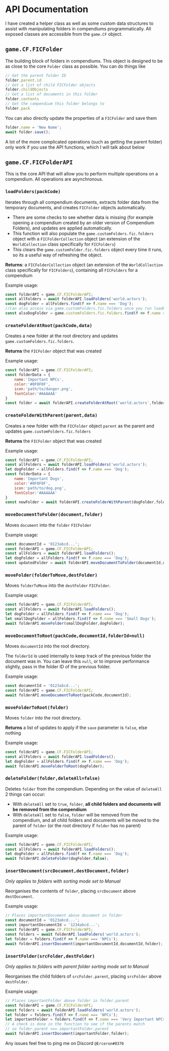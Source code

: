 # API Documentation
I have created a helper class as well as some custom data structures to assist with manipulating folders in compendiums programmatically.
All exposed classes are accessible from the `game.CF` object.

## `game.CF.FICFolder`
The building block of folders in compendiums. This object is designed to be as close to the core `Folder` class as possible. You can do things like 
```js
// Get the parent folder ID
folder.parent.id
// Get a list of child FICFolder objects
folder.childObjects
// Get a list of documents in this folder
folder.contents
// Get the compendium this folder belongs to
folder.pack
```
You can also directly update the properties of a `FICFolder` and save them
```js
folder.name = 'New Name';
await folder.save();
```
A lot of the more complicated operations (such as getting the parent folder) only work if you use the API functions, which I will talk about below

## `game.CF.FICFolderAPI`
This is the core API that will allow you to perform multiple operations on a compendium. All operations are asynchronous.
### `loadFolders(packCode)`
Iterates through all compendium documents, extracts folder data from the temporary documents, and creates `FICFolder` objects automatically. 
- There are some checks to see whether data is missing (for example opening a compendium created by an older version of Compendium Folders), and updates are applied automatically.
- This function will also populate the `game.customFolders.fic.folders` object with a `FICFolderCollection` object (an extension of the `WorldCollection` class specifically for `FICFolders`)
- This clears the `game.customFolder.fic.folders` object every time it runs, so its a useful way of refreshing the object.

**Returns**: a `FICFolderCollection` object (an extension of the `WorldCollection` class specifically for `FICFolders`), containing all `FICFolders` for a compendium

Example usage:
```js
const folderAPI = game.CF.FICFolderAPI;
const allFolders = await folderAPI.loadFolders('world.actors');
const dogFolder = allFolders.find(f => f.name === 'Dog');
//Can also access via game.customFolders.fic.folders once you run loadFolders()
const alsoDogFolder = game.customFolders.fic.folders.find(f => f.name === 'Dog');
```

### `createFolderAtRoot(packCode,data)`
Creates a new folder at the root directory and updates `game.customFolders.fic.folders`.

**Returns** the `FICFolder` object that was created

Example usage:
```js
const folderAPI = game.CF.FICFolderAPI;
const folderData = {
    name:'Important NPCs',
    color:'#0F0F0F',
    icon:'path/to/danger.png',
    fontColor:'#AAAAAA'
}
const folder = await folderAPI.createFolderAtRoot('world.actors',folderData);
```
### `createFolderWithParent(parent,data)`
Creates a new folder with the `FICFolder` object `parent` as the parent and updates `game.customFolders.fic.folders`

**Returns** the `FICFolder` object that was created

Example usage:
```js
const folderAPI = game.CF.FICFolderAPI;
const allFolders = await folderAPI.loadFolders('world.actors');
let dogFolder = allFolders.find(f => f.name === 'Dog');
const folderData = {
    name:'Important Dogs',
    color:'#0F0F0F',
    icon:'path/to/dog.png',
    fontColor:'#AAAAAA'
}
const newFolder = await folderAPI.createFolderWithParent(dogFolder,folderData);
```


### `moveDocumentToFolder(document,folder)`
Moves `document` into the `folder` `FICFolder`

Example usage:
```js
const documentId = '0123abcd...';
const folderAPI = game.CF.FICFolderAPI;
const allFolders = await folderAPI.loadFolders();
let dogFolder = allFolders.find(f => f.name === 'Dog');
const updatedFolder = await folderAPI.moveDocumentToFolder(documentId,dogFolder);
```
### `moveFolder(folderToMove,destFolder)`
Moves `folderToMove` into the `destFolder` `FICFolder`.

Example usage:
```js
const folderAPI = game.CF.FICFolderAPI;
const allFolders = await folderAPI.loadFolders();
let dogFolder = allFolders.find(f => f.name === 'Dog');
let smallDogFolder = allFolders.find(f => f.name === 'Small Dogs');
await folderAPI.moveFolder(smallDogFolder,dogFolder);
```
### `moveDocumentToRoot(packCode,documentId,folderId=null)`
Moves `documentId` into the root directory. 

The `folderId` is used internally to keep track of the previous folder the document was in. You can leave this `null`, or to improve performance slightly, pass in the folder ID of the previous folder.

Example usage:
```js
const documentId = '0123abcd...';
const folderAPI = game.CF.FICFolderAPI;
await folderAPI.moveDocumentToRoot(packCode,documentId);
```
### `moveFolderToRoot(folder)`
Moves `folder` into the root directory.

**Returns** a list of updates to apply if the `save` parameter is `false`, else nothing

Example usage:
```js
const folderAPI = game.CF.FICFolderAPI;
const allFolders = await folderAPI.loadFolders();
let dogFolder = allFolders.find(f => f.name === 'Dog');
await folderAPI.moveFolderToRoot(dogFolder);
```
### `deleteFolder(folder,deleteAll=false)`
Deletes `folder` from the compendium. Depending on the value of `deleteAll` 2 things can occur:
- With `deleteAll` set to `true`, `folder`, **all child folders and documents will be removed from the compendium**
- With `deleteAll` set to `false`, `folder` will be removed from the compendium, and all child folders and documents will be moved to the parent of `folder` (or the root directory if `folder` has no parent)


Example usage:
```js
const folderAPI = game.CF.FICFolderAPI;
const allFolders = await folderAPI.loadFolders();
let dogFolder = allFolders.find(f => f.name === 'Dog');
await folderAPI.deleteFolder(dogFolder,false);
```
### `insertDocument(srcDocument,destDocument,folder)`
*Only applies to folders with sorting mode set to Manual*

Reorganises the contents of `folder`, placing `srcDocument` above `destDocument`. 

Example usage:
```js
// Places importantDocument above document in folder
const documentId = '0123abcd...';
const importantDocumentId = '1234abcd...';
const folderAPI = game.CF.FICFolderAPI;
const folders = await folderAPI.loadFolders('world.actors');
let folder = folders.find(f => f.name === 'NPCs');
await folderAPI.insertDocument(importantDocumentId,documentId,folder);
```
### `insertFolder(srcFolder,destFolder)`
*Only applies to folders with parent folder sorting mode set to Manual*

Reorganises the child folders of `srcFolder.parent`, placing `srcFolder` above `destFolder`. 

Example usage:
```js
// Places importantFolder above folder in folder.parent
const folderAPI = game.CF.FICFolderAPI;
const folders = await folderAPI.loadFolders('world.actors');
let folder = folders.find(f => f.name === 'NPCs');
let importantFolder = folders.find(f => f.name === 'Very Important NPCs');
// A check is done in the function to see if the parents match
// so folder.parent === importantFolder.parent
await folderAPI.insertDocument(importantFolder,folder);
```
Any issues feel free to ping me on Discord `@Erceron#0370`
